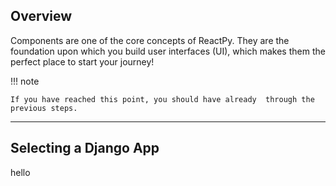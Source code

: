 ## Overview

<p class="intro" markdown>

Components are one of the core concepts of ReactPy. They are the foundation upon which you build user interfaces (UI), which makes them the perfect place to start your journey!

</p>

!!! note

    If you have reached this point, you should have already  through the previous steps.

---

## Selecting a Django App

hello
